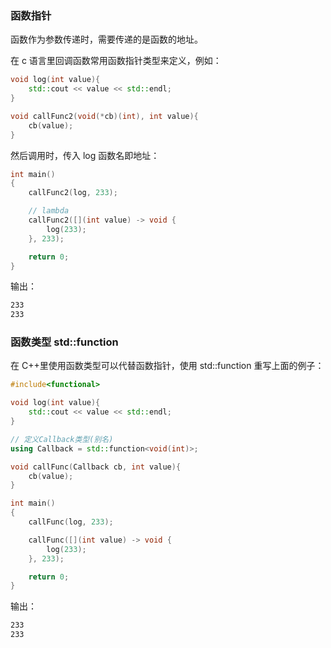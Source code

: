 ### 函数指针

函数作为参数传递时，需要传递的是函数的地址。

在 c 语言里回调函数常用函数指针类型来定义，例如：

```cpp
void log(int value){
    std::cout << value << std::endl;
}

void callFunc2(void(*cb)(int), int value){
    cb(value);
}
```

然后调用时，传入 log 函数名即地址：

```cpp
int main()
{
    callFunc2(log, 233);

    // lambda
    callFunc2([](int value) -> void {
        log(233);
    }, 233);

    return 0;
}
```

输出：

```bash
233
233
```

### 函数类型 std::function

在 C++里使用函数类型可以代替函数指针，使用 std::function 重写上面的例子：

```cpp
#include<functional>

void log(int value){
    std::cout << value << std::endl;
}

// 定义Callback类型(别名)
using Callback = std::function<void(int)>;

void callFunc(Callback cb, int value){
    cb(value);
}
```

```cpp
int main()
{
    callFunc(log, 233);

    callFunc([](int value) -> void {
        log(233);
    }, 233);

    return 0;
}
```

输出：

```bash
233
233
```
